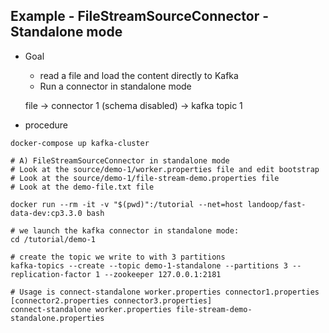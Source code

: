 ## Example - FileStreamSourceConnector - Standalone mode
- Goal
    - read a file and load the content directly to Kafka
    - Run a connector in standalone mode

    file -> connector 1 (schema disabled) -> kafka topic 1


- procedure
```
docker-compose up kafka-cluster

# A) FileStreamSourceConnector in standalone mode
# Look at the source/demo-1/worker.properties file and edit bootstrap
# Look at the source/demo-1/file-stream-demo.properties file
# Look at the demo-file.txt file

docker run --rm -it -v "$(pwd)":/tutorial --net=host landoop/fast-data-dev:cp3.3.0 bash

# we launch the kafka connector in standalone mode:
cd /tutorial/demo-1

# create the topic we write to with 3 partitions
kafka-topics --create --topic demo-1-standalone --partitions 3 --replication-factor 1 --zookeeper 127.0.0.1:2181

# Usage is connect-standalone worker.properties connector1.properties [connector2.properties connector3.properties]
connect-standalone worker.properties file-stream-demo-standalone.properties